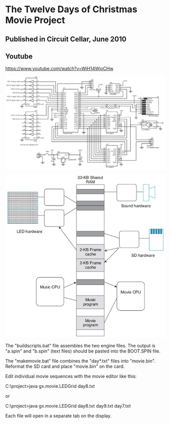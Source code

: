 # The Twelve Days of Christmas Movie Project

## Published in Circuit Cellar, June 2010

## Youtube
https://www.youtube.com/watch?v=WiH14WjoCHw

![](art/schematic.jpg)

![](art/system.jpg)

The "buildscripts.bat" file assembles the two engine files. The output is "a.spin" and "b.spin" (text files) should be pasted
into the BOOT.SPIN file.

The "makemovie.bat" file combines the "day*.txt" files into "movie.bin". Reformat the SD card and place "movie.bin" on the card.

Edit individual movie sequences with the movie editor like this:

C:\project>java gx.movie.LEDGrid day8.txt

or

C:\project>java gx.movie.LEDGrid day8.txt day9.txt day7.txt

Each file will open in a separate tab on the display.
